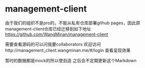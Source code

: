 # management-client
由于我们的组织不是pro的，不能从私有仓库部署github pages，因此原management-client仓库已经迁移到如下地址
https://github.com/WangMinan/management-client

需要查看源码的可以问我要collaborators
欢迎访问http://management_client.wangminan.me/#/login 查看呈现效果

暂时的数据都是mock的所以使劲造
之后会不定期更新这个Markdown
